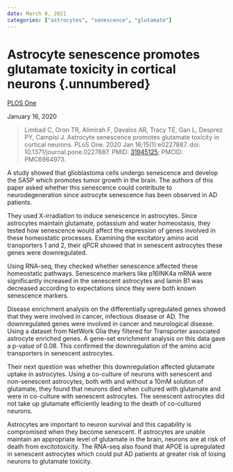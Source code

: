 ```yaml
---
date: March 8, 2021
categories: ["astrocytes", "senescence", "glutamate"] 
---
```


# Astrocyte senescence promotes glutamate toxicity in cortical neurons {.unnumbered}

[PLOS One](https://journals.plos.org/plosone/article?id=10.1371/journal.pone.0227887)

January 16, 2020

> Limbad C, Oron TR, Alimirah F, Davalos AR, Tracy TE, Gan L, Desprez PY,
> Campisi J. Astrocyte senescence promotes glutamate toxicity in cortical
> neurons. PLoS One. 2020 Jan 16;15(1):e0227887. doi:
> 10.1371/journal.pone.0227887. PMID:
> [31945125](https://pubmed.ncbi.nlm.nih.gov/31945125); PMCID: PMC6964973.

A study showed that glioblastoma cells undergo senescence and develop the SASP
which promotes tumor growth in the brain. The authors of this paper asked
whether this senescence could contribute to neurodegeneration since astrocyte
senescence has been observed in AD patients.

They used X-irradiation to induce senescence in astrocytes. Since astrocytes
maintain glutamate, potassium and water homeostasis, they tested how senescence
would affect the expression of genes involved in these homeostatic processes.
Examining the excitatory amino acid transporters 1 and 2, their qPCR showed that
in senescent astrocytes these genes were downregulated.

Using RNA-seq, they checked whether senescence affected these homeostatic
pathways. Senescence markers like p16INK4a mRNA were significantly increased in
the senescent astrocytes and lamin B1 was decreased according to expectations
since they were both known senescence markers.

Disease enrichment analysis on the differentially upregulated genes showed that
they were involved in cancer, infectious disease or AD. The downregulated genes
were involved in cancer and neurological disease. Using a dataset from NetWork
Glia they filtered for Transporter associated astrocyte enriched genes. A
gene-set enrichment analysis on this data gave a p-value of 0.08. This confirmed
the downregulation of the amino acid transporters in senescent astrocytes.

Their next question was whether this downregulation affected glutamate uptake in
astrocytes. Using a co-culture of neurons with senescent and non-senescent
astrocytes, both with and without a 10mM solution of glutamate, they found that
neurons died when cultured with glutamate and were in co-culture with senescent
astrocytes. The senescent astrocytes did not take up glutamate efficiently
leading to the death of co-cultured neurons.

Astrocytes are important to neuron survival and this capability is compromised
when they become senescent. If astrocytes are unable maintain an appropriate
level of glutamate in the brain, neurons are at risk of death from
excitotoxicity. The RNA-seq also found that APOE is upregulated in senescent
astrocytes which could put AD patients at greater risk of losing neurons to
glutamate toxicity.
